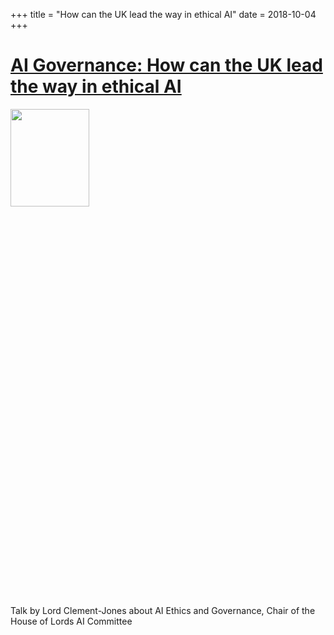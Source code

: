 +++
title = "How can the UK lead the way in ethical AI"
date = 2018-10-04
+++

# [AI Governance: How can the UK lead the way in ethical AI](https://www.facebook.com/events/1112973002193597/)

<img src = "https://scontent.fhkg10-1.fna.fbcdn.net/v/t1.0-9/42369855_286583951947826_1476988533825601536_o.jpg?_nc_cat=102&_nc_sid=b386c4&_nc_ohc=bV7mawJc6YIAX_B6to_&_nc_ht=scontent.fhkg10-1.fna&oh=58bdc0f41877b2fc5cd5a0f0f482bd9a&oe=5F14C8A3" height=20% width=50%> 

Talk by Lord Clement-Jones about AI Ethics and Governance, Chair of the House of Lords AI Committee


